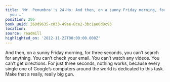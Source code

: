```yaml
---
title: 'Mr. Penumbra''s 24-Ho: And then, on a sunny Friday morning, for three seconds,
  you …'
position: 206
book_uuid: 260d9635-c033-49ae-8ce2-3bc1ae0d8c93
location: 
source: readmill
highlighted_on: '2012-11-22T00:00:00.000Z'
---
```


And then, on a sunny Friday morning, for three seconds, you can’t search for anything. You can’t check your email. You can’t watch any videos. You can’t get directions. For just three seconds, nothing works, because every single one of Google’s computers around the world is dedicated to this task. Make that a really, really big gun.